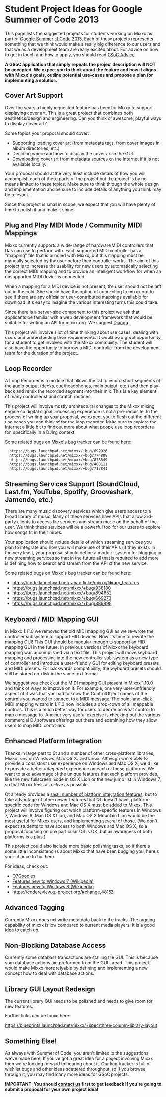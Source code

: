 # Student Project Ideas for Google Summer of Code 2013

This page lists the suggested projects for students working on Mixxx as
part of [Google Summer of
Code 2013](http://www.google-melange.com/gsoc/homepage/google/gsoc2013/).
Each of these projects represents something that we think would make a
really big difference to our users and that we as a development team are
really excited about. For advice on how to get in touch and how to
apply, you should read [GSoC Advice](gsocadvice).

**A GSoC application that simply repeats the project description will
NOT be accepted. We expect you to think about the feature and how it
aligns with Mixxx's goals, outline potential use-cases and propose a
plan for implementing a solution.**

## Cover Art Support

Over the years a highly requested feature has been for Mixxx to support
displaying cover art. This is a great project that combines both
aesthetics/design and engineering. Can you think of awesome, playful
ways to display cover art?

Some topics your proposal should cover:

  - Supporting loading cover art (from metadata tags, from cover images
    in album directories, etc.)
  - Deciding where and how to display the cover art in the GUI. 
  - Downloading cover art from metadata sources on the Internet if it is
    not available locally.

Your proposal should at the very least include details of how you will
accomplish each of these parts of the project but the project is by no
means limited to these topics. Make sure to think through the whole
design and implementation and be sure to include details of anything you
think may be relevant.

Since this project is small in scope, we expect that you will have
plenty of time to polish it and make it shine.

## Plug and Play MIDI Mode / Community MIDI Mappings

Mixxx currently supports a wide-range of hardware MIDI controllers that
DJs can use to perform with. Each supported MIDI controller has a
"mapping" file that is bundled with Mixxx, but this mapping must be
manually selected by the user before their controller works. The aim of
this project is to increase the usability for new users by automatically
selecting the correct MIDI mapping and to provide an intelligent
workflow for when an unsupported MIDI device is connected.

When a mapping for a MIDI device is not present, the user should not be
left out in the cold. She should have the option of connecting to
mixxx.org to see if there are any official or user-contributed mappings
available for download. It's easy to imagine the various interesting
turns this could take.

Since there is a server-side component to this project we ask that
applicants be familiar with a web development framework that would be
suitable for writing an API for mixxx.org. We suggest
[Django](http://djangoproject.com).

This project will involve a lot of time thinking about use cases,
dealing with users and understanding their requirements. It would be a
great opportunity for a student to get involved with the Mixxx
community. The student will also have the opportunity to borrow a MIDI
controller from the development team for the duration of the project.

## Loop Recorder

A Loop Recorder is a module that allows the DJ to record short segments
of the audio output (decks, cue/headphones, main output, etc.) and then
play-back and remix the recorded segment into their mix. This is a key
element of many controllerist and scratch routines.

This project will involve mostly architectural changes to the Mixxx
mixing engine so digital signal processing experience is not a
pre-requisite. In the process of writing up your proposal, we expect you
to flesh out the different use cases you can think of for the loop
recorder. Make sure to explore the Internet a little bit to find out
more about what people use loop recorders for, specifically in a DJing
context.

Some related bugs on Mixxx's bug tracker can be found here:

``` 
  https://bugs.launchpad.net/mixxx/+bug/692926
  https://bugs.launchpad.net/mixxx/+bug/774808
  https://bugs.launchpad.net/mixxx/+bug/878549
  https://bugs.launchpad.net/mixxx/+bug/408111
  https://bugs.launchpad.net/mixxx/+bug/717841
```

## Streaming Services Support (SoundCloud, Last.fm, YouTube, Spotify, Grooveshark, Jamendo, etc.)

There are many music discovery services which give users access to a
broad library of music. Many of these services have APIs that allow
3rd-party clients to access the services and stream music on the behalf
of the user. We think these services will be a powerful tool for our
users to explore how songs fit in their mixes.

Your application should include details of which streaming services you
plan to integrate and how you will make use of their APIs (if they
exist). In the very least, your proposal should define a modular system
for plugging in new streaming services so that in the future all that is
required to add more is defining how to search and stream from the API
of the new service.

Some related bugs on Mixxx's bug tracker can be found here:

  - <https://code.launchpad.net/~max-linke/mixxx/library_features>
  - <https://bugs.launchpad.net/mixxx/+bug/938180>
  - <https://bugs.launchpad.net/mixxx/+bug/894652>
  - <https://bugs.launchpad.net/mixxx/+bug/669273>
  - <https://bugs.launchpad.net/mixxx/+bug/889898>

## Keyboard / MIDI Mapping GUI

In Mixxx 1.11.0 we removed the old MIDI mapping GUI as we re-wrote the
controller subsystem to support HID devices. Now it's time to rewrite
the mapping GUI\! This GUI should be modular enough to support an HID
mapping GUI in the future. In previous versions of Mixxx the keyboard
mapping was accomplished via a text file. This project will move
keyboard mapping and processing into the new controller sub-system as a
new type of controller and introduce a user-friendly GUI for editing
keyboard presets and MIDI presets. For backwards compatibility, the
keyboard presets should still be stored on-disk in the same text format.

We suggest you check out the MIDI mapping GUI present in Mixxx 1.10.0
and think of ways to improve on it. For example, one very
user-unfriendly aspect of it was that you had to know the ControlObject
names of the controls you wanted to connect to a MIDI message. The
point-and-click MIDI mapping wizard in 1.11.0 now includes a drop-down
of all mappable controls. This is a much better way for users to decide
on what control to map a message to. Another very useful exercise is
checking out the various commercial DJ software offerings out there and
examining how they allow users to map MIDI controllers.

## Enhanced Platform Integration

Thanks in large part to Qt and a number of other cross-platform
libraries, Mixxx runs on Windows, Mac OS X, and Linux. Although we're
able to provide a *consistent* user experience on Windows and Mac OS X,
we'd like to provide a better *integrated* experience on each of these
platforms. We want to take advantage of the unique features that each
platform provides, like the new fullscreen mode in OS X Lion or the new
jump list in Windows 7, so that Mixxx feels as *native* as possible.

Qt already provides a [small number of platform integration
features](http://qt-project.org/doc/qt-4.8/exportedfunctions.html), but
to take advantage of other newer features that Qt doesn't have,
platform-specific code for Windows and Mac OS X must be added to Mixxx.
This project will involve figuring out which platform-specific features
in Windows 7, Windows 8, Mac OS X Lion, and Mac OS X Mountain Lion would
be the most useful for Mixxx users, and implementing several of those.
(We don't expect students to have access to both Windows and Mac OS X,
so a proposal focusing on one particular OS is OK, but an awareness of
both platforms is a plus.)

This project could also include more basic polishing tasks, so if
there's some little inconsistencies about Mixxx that have been bugging
you, here's your chance to fix them.

For ideas, check out:

  - [Q7Goodies](http://www.strixcode.com/q7goodies/) 
  - [Features new to Windows 7
    (Wikipedia)](http://en.wikipedia.org/wiki/Features_new_to_Windows_7)
  - [Features new to Windows 8
    (Wikipedia)](http://en.wikipedia.org/wiki/Features_new_to_Windows_8)
  - <https://codereview.qt-project.org/#change,48152>

## Advanced Tagging

Currently Mixxx does not write metatdata back to the tracks. The tagging
capability of mixxx is low compared to current media players. It is a
good idea to catch up.

## Non-Blocking Database Access

Currently some database transactions are stalilng the GUI. This is
because som database actions are preformed from the GUI thread. This
project would make Mixxx more relyable by defining and implementing a
new concept how to deal with database actions.

## Library GUI Layout Redesign

The current library GUI needs to be polished and needs to give room for
new features.

Further links can be found here:

<https://blueprints.launchpad.net/mixxx/+spec/three-column-library-layout>

## Something Else\!

As always with Summer of Code, you aren't limited to the suggestions
we've made here. If you've got a great idea for a project involving
Mixxx then we're looking forward to hearing about it. Our bug tracker is
full of wishlist bugs and other ideas scattered throughout, so if you
browse through it, you may find many more ideas for GSoC projects.

**IMPORTANT: You should [contact us](gsocadvice) first to get feedback
if you're going to submit a proposal for your own project idea\!**
